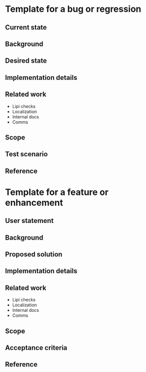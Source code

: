 # Template for a bug or regression
## Current state
## Background
## Desired state
## Implementation details
## Related work

- Lipi checks
- Localization
- Internal docs
- Comms

## Scope
## Test scenario
## Reference

# Template for a feature or enhancement
## User statement
## Background
## Proposed solution
## Implementation details
## Related work

- Lipi checks
- Localization
- Internal docs
- Comms

## Scope
## Acceptance criteria
## Reference
